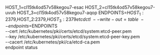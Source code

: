 

HOST_1=cl15tk4od57v58kegou7-esac
HOST_2=cl15tk4od57v58kegou7-uvuh
HOST_3=cl15tk4od57v58kegou7-aqop
ENDPOINTS=$HOST_1:2379,$HOST_2:2379,$HOST_3:2379
etcdctl \
--write-out=table \
--endpoints=$ENDPOINTS \
--cert /etc/kubernetes/pki/certs/etcd/system:etcd-peer.pem \
--key /etc/kubernetes/pki/certs/etcd/system:etcd-peer-key.pem \
--cacert /etc/kubernetes/pki/ca/etcd-ca.pem \
endpoint status

